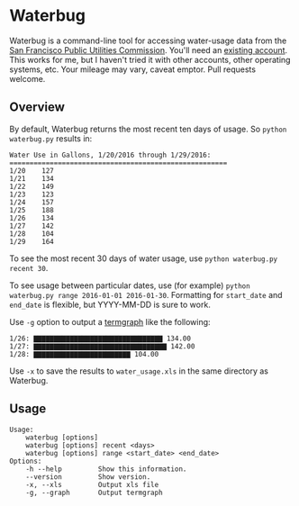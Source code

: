 # Waterbug

Waterbug is a command-line tool for accessing water-usage data from the [San Francisco Public Utilities Commission](http://www.sfwater.org/).  You'll need an [existing account](https://myaccount.sfwater.org/). This works for me, but I haven't tried it with other accounts, other operating systems, etc.  Your mileage may vary, caveat emptor.  Pull requests welcome.

## Overview

By default, Waterbug returns the most recent ten days of usage.  So `python waterbug.py` results in:

    Water Use in Gallons, 1/20/2016 through 1/29/2016:
    ======================================================
    1/20    127
    1/21    134
    1/22    149
    1/23    123
    1/24    157
    1/25    188
    1/26    134
    1/27    142
    1/28    104
    1/29    164

To see the most recent 30 days of water usage, use `python waterbug.py recent 30`.

To see usage between particular dates, use (for example) `python waterbug.py range 2016-01-01 2016-01-30`. Formatting for `start_date` and `end_date` is flexible, but YYYY-MM-DD is sure to work.

Use `-g` option to output a [termgraph](https://github.com/mkaz/termgraph) like the following:

    1/26: ▇▇▇▇▇▇▇▇▇▇▇▇▇▇▇▇▇▇▇▇▇▇▇▇▇▇▇▇▇▇▇▇ 134.00
    1/27: ▇▇▇▇▇▇▇▇▇▇▇▇▇▇▇▇▇▇▇▇▇▇▇▇▇▇▇▇▇▇▇▇▇ 142.00
    1/28: ▇▇▇▇▇▇▇▇▇▇▇▇▇▇▇▇▇▇▇▇▇▇▇▇ 104.00

Use `-x` to save the results to `water_usage.xls` in the same directory as Waterbug.

## Usage

    Usage:
        waterbug [options]
        waterbug [options] recent <days>
        waterbug [options] range <start_date> <end_date>
    Options:
        -h --help         Show this information.
        --version         Show version.
        -x, --xls         Output xls file
        -g, --graph       Output termgraph


